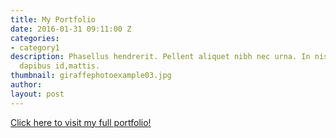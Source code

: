 ```yaml
---
title: My Portfolio
date: 2016-01-31 09:11:00 Z
categories:
- category1
description: Phasellus hendrerit. Pellent aliquet nibh nec urna. In nis aliquet vel,
  dapibus id,mattis.
thumbnail: giraffephotoexample03.jpg
author: 
layout: post
---
```


[Click here to visit my full portfolio!](https://terranceleeg-designstld.siteleaf.net)